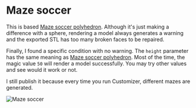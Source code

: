 # Maze soccer 

This is based [Maze soccer polyhedron](https://www.thingiverse.com/thing:1523288). Although it's just making a difference with a sphere, rendering a model always generates a warning and the exported STL has too many broken faces to be repaired. 

Finally, I found a specific condition with no warning. The `height` parameter has the same meaning as [Maze soccer polyhedron](https://www.thingiverse.com/thing:1523288). Most of the time, the magic value `50` will render a model successfully. You may try other values and see would it work or not.

I still publish it because every time you run Customizer, different mazes are generated. 

![Maze soccer](http://thingiverse-production-new.s3.amazonaws.com/renders/b7/6e/51/40/01/b2ce63980b50842e588933d0a541ae80_preview_featured.JPG)